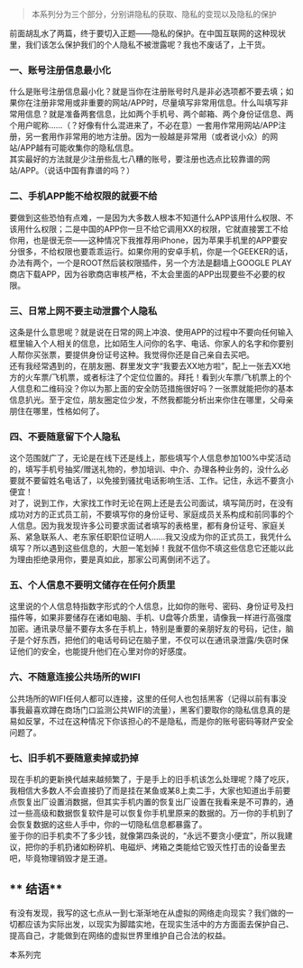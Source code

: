 [TITLE]: 隐私不私(三)
[TAGS]: 技术

> 本系列分为三个部分，分别讲隐私的获取、隐私的变现以及隐私的保护

前面胡乱水了两篇，终于要切入正题——隐私的保护。在中国互联网的这种现状里，我们该怎么保护我们的个人隐私不被泄露呢？我也不废话了，上干货。

### 一、账号注册信息最小化
什么是账号注册信息最小化？就是当你在注册账号时凡是非必选项都不要去填；如果你在注册非常用或非重要的网站/APP时，尽量填写非常用信息。什么叫填写非常用信息？就是准备两套信息，比如两个手机号、两个邮箱、两个身份证信息、两个用户昵称……（？好像有什么混进来了，不必在意）一套用作常用网站/APP注册，另一套用作非常用的地方注册。因为一般越是非常用（或者说小众）的网站/APP越有可能收集你的隐私信息。  
其实最好的方法就是少注册些乱七八糟的账号，要注册也选点比较靠谱的网站/APP。（说话中国有靠谱的吗？）


### 二、手机APP能不给权限的就要不给
要做到这些恐怕有点难，一是因为大多数人根本不知道什么APP该用什么权限、不该用什么权限；二是中国的APP你一旦不给它调用XX的权限，它就直接罢工不给你用，也是很无奈——这种情况下我推荐用iPhone，因为苹果手机里的APP要安分很多，不给权限也要乖乖运行。如果你用的安卓手机，你是一个GEEKER的话，办法有两个，一个是ROOT然后装权限插件，另一个方法是翻墙上GOOGLE PLAY商店下载APP，因为谷歌商店审核严格，不太会里面的APP出现要些不必要的权限。

### 三、日常上网不要主动泄露个人隐私
这条是什么意思呢？就是说在日常的网上冲浪、使用APP的过程中不要向任何输入框里输入个人相关的信息，比如陌生人问你的名字、电话、你家人的名字和你要别人帮你买张票，要提供身份证号这种。我觉得你还是自己亲自去买吧。  
还有我经常遇到的，在朋友圈、群里发文字“我要去XX地方啦”，配上一张去XX地方的火车票/飞机票，或者标注了个定位位置的。拜托！看到火车票/飞机票上的个人信息和二维码没？你以为那上面的安全防范措施很好吗？一张票就能把你的基本信息扒光。至于定位，朋友圈定位少发，不然我都能分析出来你住在哪里，父母亲朋住在哪里，性格如何了。

### 四、不要随意留下个人隐私
这个范围就广了，无论是在线下还是线上，那些填写个人信息参加100%中奖活动的，填写手机号抽奖/赠送礼物的，参加培训、中介、办理各种业务的，没什么必要就不要留姓名电话了，以免接到骚扰电话影响生活、工作。记住，永远不要贪小便宜！  
对了，说到工作，大家找工作时无论在网上还是去公司面试，填写简历时，在没有成功对方的正式员工前，不要填写你的身份证号、家庭成员关系构成和前同事的个人信息。因为我发现许多公司要求面试者填写的表格里，都有身份证号、家庭关系、紧急联系人、老东家任职职位证明人……我又没成为你的正式员工，我凭什么填写？所以遇到这些信息的，大胆一笔划掉！我就不信你不填这些信息它还能以此为理由拒绝录用你，要是真如此，那家公司离倒闭不远了。

### 五、个人信息不要明文储存在任何介质里
这里说的个人信息特指数字形式的个人信息，比如你的账号、密码、身份证号及扫描件等，如果非要储存在诸如电脑、手机、U盘等介质里，请像我一样进行高强度加密。通讯录尽量不要存太多在手机上，特别是重要的亲朋好友的号码，记住，脑子是个好东西，把他们的电话号码记在脑子里，不仅可以在通讯录泄露/失窃时保证他们的安全，也能提升他们在心里对你的好感度。


### 六、不随意连接公共场所的WIFI
公共场所的WIFI任何人都可以连接，这里的任何人也包括黑客（记得以前有事没事我最喜欢蹲在商场门口监测公共WIFI的流量），黑客们要取你的隐私信息真的是易如反掌，不过在这种情况下你该担心的不是隐私，而是你的账号密码等财产安全问题了。

### 七、旧手机不要随意卖掉或扔掉
现在手机的更新换代越来越频繁了，于是手上的旧手机该怎么处理呢？降了吃灰，我相信大多数人不会直接扔了而是挂在某鱼或某8上卖二手，大家也知道出手前要点恢复出厂设置消数据，但其实手机内置的恢复出厂设置在我看来是不可靠的，通过一些高级和数据恢复软件是可以恢复你手机里原来的数据的。万一你的手机到了会恢复数据的这些人手中，你的一切隐私信息都暴露了。  
鉴于你的旧手机卖不了多少钱，就像第四条说的，“永远不要贪小便宜”，所以我建议，把你的手机扔诸如粉碎机、电磁炉、烤箱之类能给它毁灭性打击的设备里去吧，毕竟物理销毁才是王道。

## ** 结语** 
有没有发现，我写的这七点从一到七渐渐地在从虚拟的网络走向现实？我们做的一切都应该为实际出发，以现实为脚踏实地，在现实生活中的方方面面去保护自己、提高自己，才能做到在网络的虚拟世界里维护自己合法的权益。

本系列完